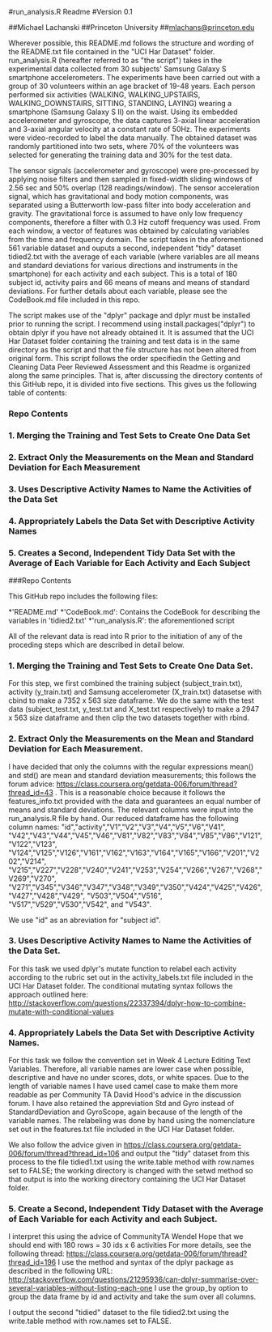 #run_analysis.R Readme
#Version 0.1

##Michael Lachanski
##Princeton University
##mlachans@princeton.edu

Wherever possible, this README.md follows the structure and wording of the README.txt file
contained in the "UCI Har Dataset" folder.
run_analysis.R (hereafter referred to as "the script") takes in the experimental data 
collected from 30 subjects' Samsung Galaxy S smartphone accelerometers.
The experiments have been carried out with a group of 30 volunteers within an age 
bracket of 19-48 years. Each person performed six activities 
(WALKING, WALKING_UPSTAIRS, WALKING_DOWNSTAIRS, SITTING, STANDING, LAYING) 
wearing a smartphone (Samsung Galaxy S II) on the waist. Using its embedded 
accelerometer and gyroscope, the data captures 3-axial linear acceleration and 3-axial angular 
velocity at a constant rate of 50Hz. The experiments were video-recorded to 
label the data manually. The obtained dataset was randomly partitioned into two 
sets, where 70% of the volunteers was selected for generating the training data and 30% for 
the test data. 

The sensor signals (accelerometer and gyroscope) were pre-processed by applying noise 
filters and then sampled in fixed-width sliding windows of 2.56 sec and 50% overlap 
(128 readings/window). The sensor acceleration signal, which has gravitational and body 
motion components, was separated using a Butterworth low-pass filter into body acceleration 
and gravity. The gravitational force is assumed to have only low frequency components, therefore 
a filter with 0.3 Hz cutoff frequency was used. From each window, a vector of features was 
obtained by calculating variables from the time and frequency domain. The script takes in 
the aforementioned 561 variable dataset and ouputs a second, independent "tidy" dataset tidied2.txt
with the average of each variable (where variables are all means and standard deviations for various directions 
and instruments in the smartphone) for each activity and each subject. 
This is a total of 180 subject id, activity pairs and 66 means of means and means of standard deviations. For further
details about each variable, please see the CodeBook.md file included in this repo.

The script makes use of the "dplyr" package and dplyr must be installed prior to running the script.
I recommend using install.packages("dplyr") to obtain dplyr if you have not already obtained it.
It is assumed that the UCI Har Dataset folder containing the training and test data is in the
same directory as the script and that the file structure has not been altered from original form. 
This script follows the order specifiedin the Getting and Cleaning Data Peer Reviewed Assessment and this Readme
is organized along the same principles. That is, after discussing the directory contents of
this GitHub repo, it is divided into five sections. This gives us the following table of contents:

### Repo Contents
### 1. Merging the Training and Test Sets to Create One Data Set
### 2. Extract Only the Measurements on the Mean and Standard Deviation for Each Measurement
### 3. Uses Descriptive Activity Names to Name the Activities of the Data Set
### 4. Appropriately Labels the Data Set with Descriptive Activity Names
### 5. Creates a Second, Independent Tidy Data Set with the Average of Each Variable for Each Activity and Each Subject

###Repo Contents

This GitHub repo includes the following files:

*'README.md'
*'CodeBook.md': Contains the CodeBook for describing the variables in 'tidied2.txt'
*'run_analysis.R': the aforementioned script

All of the relevant data is read into R prior to the initiation of any of the
proceding steps which are described in detail below.

### 1. Merging the Training and Test Sets to Create One Data Set.

For this step, we first combined the training subject (subject_train.txt), activity
(y_train.txt) and Samsung accelerometer (X_train.txt) datasetse with cbind to make 
a 7352 x 563 size dataframe. We do the same with the test data (subject_test.txt, y_test.txt
and X_test.txt respectively) to make a 2947 x 563 size dataframe and then clip the two
datasets together with rbind.


### 2. Extract Only the Measurements on the Mean and Standard Deviation for Each Measurement.

I have decided that only the columns with the regular expressions
mean() and std() are mean and standard deviation measurements; this follows the
forum advice: https://class.coursera.org/getdata-006/forum/thread?thread_id=43 .
This is a reasonable choice because it follows the features_info.txt provided
with the data and guarantees an equal number of means and standard deviations.
The relevant columns were input into the run_analysis.R file by hand. Our reduced dataframe
has the following column names: "id","activity","V1","V2","V3","V4","V5","V6","V41",
"V42","V43","V44","V45","V46","V81","V82","V83","V84","V85","V86","V121","V122","V123",
"V124","V125","V126","V161","V162","V163","V164","V165","V166","V201","V202","V214",
"V215","V227","V228","V240","V241","V253","V254","V266","V267","V268","V269","V270",
"V271","V345","V346","V347","V348","V349","V350","V424","V425","V426","V427","V428","V429",
"V503","V504","V516", "V517","V529","V530","V542", and "V543".

We use "id" as an abreviation for "subject id". 

### 3. Uses Descriptive Activity Names to Name the Activities of the Data Set.

For this task we used dplyr's mutate function to relabel each activity according 
to the rubric set out in the activity_labels.txt file included in the UCI Har Dataset
folder. The conditional mutating syntax follows the approach outlined here:
http://stackoverflow.com/questions/22337394/dplyr-how-to-combine-mutate-with-conditional-values

### 4. Appropriately Labels the Data Set with Descriptive Activity Names.

For this task we follow the convention set in Week 4 Lecture Editing Text Variables. 
Therefore, all variable names are lower case when possible, descriptive and have no under
scores, dots, or white spaces. Due to the length of variable names I have used
camel case to make them more readable as per Community TA David Hood's advice in the discussion forum.
I have also retained the appreviation Std and Gyro instead of StandardDeviation and GyroScope, again
because of the length of the variable names. The relabeling was done by hand using the nomenclature
set out in the features.txt file included in the UCI Har Dataset folder.

We also follow the advice given in https://class.coursera.org/getdata-006/forum/thread?thread_id=106
and output the "tidy" dataset from this process to the file tidied1.txt using the write.table
method with row.names set to FALSE; the working directory is changed with the setwd method
so that output is into the working directory containing the UCI Har Dataset folder.

### 5. Create a Second, Independent Tidy Dataset with the Average of Each Variable for each Activity and each Subject.

I interpret this using the advice of CommunityTA Wendel Hope that we should end with 180 rows = 30 ids x 6 activities
For more details, see the following thread: https://class.coursera.org/getdata-006/forum/thread?thread_id=196
I use the method and syntax of the dplyr package as described in the following URL: 
http://stackoverflow.com/questions/21295936/can-dplyr-summarise-over-several-variables-without-listing-each-one
I use the group_by option to group the data frame by id and activity and take the sum over all columns.

I output the second "tidied" dataset to the file tidied2.txt using the write.table method with row.names set to FALSE.
